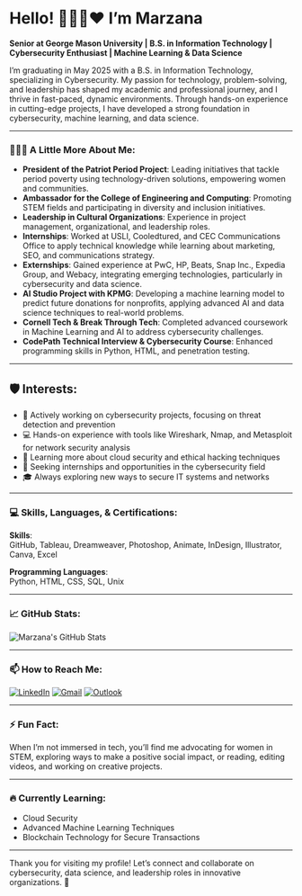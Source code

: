 # Hello! 👩🏽‍💻❤️ I’m Marzana

**Senior at George Mason University | B.S. in Information Technology | Cybersecurity Enthusiast | Machine Learning & Data Science**

I’m graduating in May 2025 with a B.S. in Information Technology, specializing in Cybersecurity. My passion for technology, problem-solving, and leadership has shaped my academic and professional journey, and I thrive in fast-paced, dynamic environments. Through hands-on experience in cutting-edge projects, I have developed a strong foundation in cybersecurity, machine learning, and data science.


---


### 👩🏽‍💻 A Little More About Me:
- **President of the Patriot Period Project**: Leading initiatives that tackle period poverty using technology-driven solutions, empowering women and communities.
- **Ambassador for the College of Engineering and Computing**: Promoting STEM fields and participating in diversity and inclusion initiatives.
- **Leadership in Cultural Organizations**: Experience in project management, organizational, and leadership roles.
- **Internships**: Worked at USLI, Cooledtured, and CEC Communications Office to apply technical knowledge while learning about marketing, SEO, and communications strategy.
- **Externships**: Gained experience at PwC, HP, Beats, Snap Inc., Expedia Group, and Webacy, integrating emerging technologies, particularly in cybersecurity and data science.
- **AI Studio Project with KPMG**: Developing a machine learning model to predict future donations for nonprofits, applying advanced AI and data science techniques to real-world problems.
- **Cornell Tech & Break Through Tech**: Completed advanced coursework in Machine Learning and AI to address cybersecurity challenges.
- **CodePath Technical Interview & Cybersecurity Course**: Enhanced programming skills in Python, HTML, and penetration testing.

---


## 🛡️ Interests:
- 🔐 Actively working on cybersecurity projects, focusing on threat detection and prevention
- 💻 Hands-on experience with tools like Wireshark, Nmap, and Metasploit for network security analysis
- 📖 Learning more about cloud security and ethical hacking techniques
- 🎯 Seeking internships and opportunities in the cybersecurity field
- 🎓 Always exploring new ways to secure IT systems and networks
---

### 💻 Skills, Languages, & Certifications:

**Skills**:  
GitHub, Tableau, Dreamweaver, Photoshop, Animate, InDesign, Illustrator, Canva, Excel

**Programming Languages**:  
Python, HTML, CSS, SQL, Unix

---

### 📈 GitHub Stats:
![Marzana's GitHub Stats](https://github-readme-stats.vercel.app/api?username=marzanaafroz&show_icons=true&theme=radical)

---

### 📫 How to Reach Me:
[![LinkedIn](https://img.shields.io/badge/LinkedIn-0077B5?style=for-the-badge&logo=linkedin&logoColor=white)](https://www.linkedin.com/in/marzana-afroz/) 
[![Gmail](https://img.shields.io/badge/Gmail-D14836?style=for-the-badge&logo=gmail&logoColor=white)](mailto:marzanaafroz123@gmail.com)
[![Outlook](https://img.shields.io/badge/Outlook-0078D4?style=for-the-badge&logo=microsoft-outlook&logoColor=white)](mailto:mafroz@gmu.edu) 


---

### ⚡ Fun Fact:
When I’m not immersed in tech, you’ll find me advocating for women in STEM, exploring ways to make a positive social impact, or reading, editing videos, and working on creative projects.

---

### 🔥 Currently Learning:
- Cloud Security
- Advanced Machine Learning Techniques
- Blockchain Technology for Secure Transactions

---

Thank you for visiting my profile! Let’s connect and collaborate on cybersecurity, data science, and leadership roles in innovative organizations. 🤝
